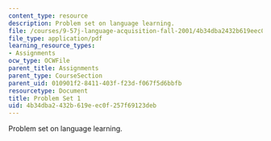 ```yaml
---
content_type: resource
description: Problem set on language learning.
file: /courses/9-57j-language-acquisition-fall-2001/4b34dba2432b619eec0f257f69123deb_ProblemSet1.pdf
file_type: application/pdf
learning_resource_types:
- Assignments
ocw_type: OCWFile
parent_title: Assignments
parent_type: CourseSection
parent_uid: 010901f2-8411-403f-f23d-f067f5d6bbfb
resourcetype: Document
title: Problem Set 1
uid: 4b34dba2-432b-619e-ec0f-257f69123deb
---
```

Problem set on language learning.

